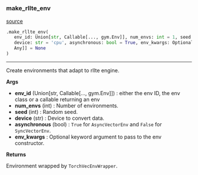 #


### make_rllte_env
[source](https://github.com/RLE-Foundation/rllte/blob/main/rllte/env/utils.py/#L330)
```python
.make_rllte_env(
   env_id: Union[str, Callable[..., gym.Env]], num_envs: int = 1, seed: int = 1,
   device: str = 'cpu', asynchronous: bool = True, env_kwargs: Optional[Dict[str,
   Any]] = None
)
```

---
Create environments that adapt to rllte engine.


**Args**

* **env_id** (Union[str, Callable[..., gym.Env]]) : either the env ID, the env class or a callable returning an env
* **num_envs** (int) : Number of environments.
* **seed** (int) : Random seed.
* **device** (str) : Device to convert data.
* **asynchronous** (bool) : `True` for `AsyncVectorEnv` and `False` for `SyncVectorEnv`.
* **env_kwargs**  : Optional keyword argument to pass to the env constructor.


**Returns**

Environment wrapped by `TorchVecEnvWrapper`.
